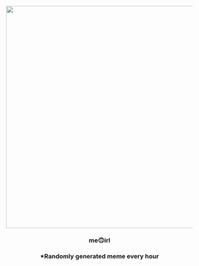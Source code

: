 <p align="center">
        <img src="https://i.redd.it/7qbxfedfeih91.jpg" width="600" height="600">
        </p>
        <h3 align="center">me🙃irl</h3>
        <h3 align="center">*Randomly generated meme every hour</h3>
    